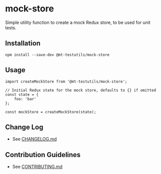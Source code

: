 # mock-store

Simple utility function to create a mock Redux store, to be used for unit tests.

## Installation

    npm install --save-dev @mt-testutils/mock-store
    
## Usage

    import createMockStore from '@mt-testutils/mock-store';
    
    // Initial Redux state for the mock store, defaults to {} if omitted  
    const state = {
        foo: 'bar'
    };
    
    const mockStore = createMockStore(state);
    
## Change Log

* See [CHANGELOG.md](CHANGELOG.md)

## Contribution Guidelines

* See [CONTRIBUTING.md](../../CONTRIBUTING.md)
